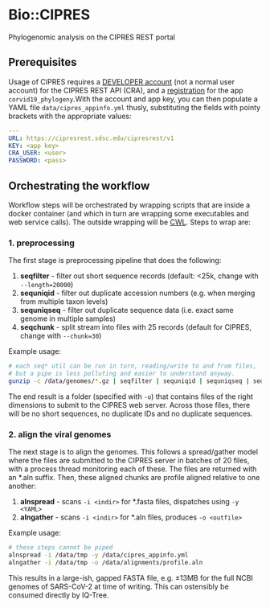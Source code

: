 # Bio::CIPRES
Phylogenomic analysis on the CIPRES REST portal

## Prerequisites
Usage of CIPRES requires a [DEVELOPER account](https://www.phylo.org/restusers/register.action) 
(not a normal user account) for the CIPRES REST API (CRA), and a 
[registration](https://www.phylo.org/restusers/createApplication!input.action) for the app 
`corvid19_phylogeny`.With the account and app key, you can then populate a YAML file 
`data/cipres_appinfo.yml` thusly, substituting the fields with pointy brackets with the 
appropriate values:

```yaml
---
URL: https://cipresrest.sdsc.edu/cipresrest/v1
KEY: <app key>
CRA_USER: <user>
PASSWORD: <pass>
```

## Orchestrating the workflow
Workflow steps will be orchestrated by wrapping scripts that are inside a
docker container (and which in turn are wrapping some executables and web service calls). The
outside wrapping will be [CWL](https://www.commonwl.org/user_guide/07-containers/index.html).
Steps to wrap are:

### 1. preprocessing

The first stage is preprocessing pipeline that does the following:

1. **seqfilter** - filter out short sequence records (default: <25k, change with `--length=20000`)
2. **sequniqid** - filter out duplicate accession numbers (e.g. when merging from multiple taxon levels)
3. **sequniqseq** - filter out duplicate sequence data (i.e. exact same genome in multiple samples)
4. **seqchunk** - split stream into files with 25 records (default for CIPRES, change with `--chunk=30`)

Example usage:

```bash
# each seq* util can be run in turn, reading/write to and from files,
# but a pipe is less polluting and easier to understand anyway.
gunzip -c /data/genomes/*.gz | seqfilter | sequniqid | sequniqseq | seqchunk -o /data/tmp
```

The end result is a folder (specified with `-o`) that contains files of the right 
dimensions to submit to the CIPRES web server. Across those files, there will be no
short sequences, no duplicate IDs and no duplicate sequences.

### 2. align the viral genomes

The next stage is to align the genomes. This follows a spread/gather model where the 
files are submitted to the CIPRES server in batches of 20 files, with a process thread
monitoring each of these. The files are returned with an *.aln suffix. Then, these 
aligned chunks are profile aligned relative to one another:

1. **alnspread** - scans `-i <indir>` for \*.fasta files, dispatches using `-y <YAML>`
2. **alngather** - scans `-i <indir>` for \*.aln files, produces `-o <outfile>`

Example usage:

```bash
# these steps cannot be piped
alnspread -i /data/tmp -y /data/cipres_appinfo.yml
alngather -i /data/tmp -o /data/alignments/profile.aln
```

This results in a large-ish, gapped FASTA file, e.g. ±13MB for the full NCBI genomes of
SARS-CoV-2 at time of writing. This can ostensibly be consumed directly by IQ-Tree.

<!--
2. preprocess the reference genome using `script/refseqpp -v`, results ending up in `/data/genes/*`
3. makeblastdb on the concatenated genomes in `data/genomes/\*.fasta`, e.g. 
    `makeblastdb -in gisaid_cov2020_sequences.fasta -dbtype nucl`
-->
